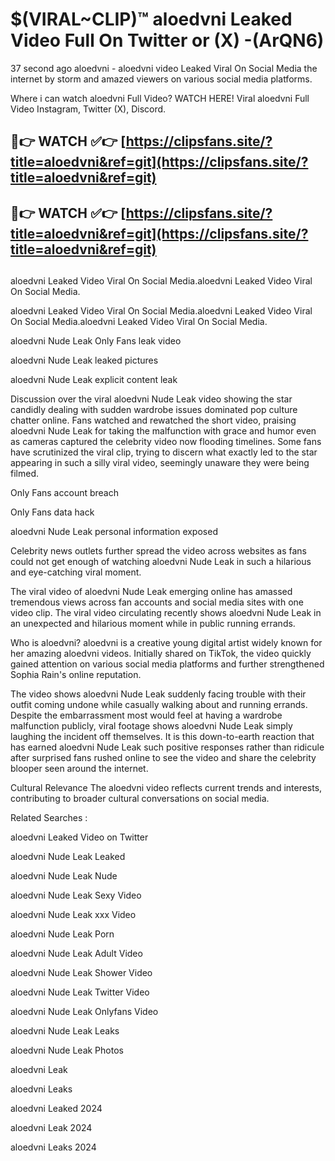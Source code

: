 # $(VIRAL~CLIP)™ aloedvni Leaked Video Full On Twitter or (X) -(ArQN6)
37 second ago aloedvni - aloedvni video Leaked Viral On Social Media the internet by storm and amazed viewers on various social media platforms.

Where i can watch aloedvni Full Video? WATCH HERE! Viral aloedvni Full Video Instagram, Twitter (X), Discord.

## 🔴👉 WATCH ✅👉 [https://clipsfans.site/?title=aloedvni&ref=git](https://clipsfans.site/?title=aloedvni&ref=git)
## 🔴👉 WATCH ✅👉 [https://clipsfans.site/?title=aloedvni&ref=git](https://clipsfans.site/?title=aloedvni&ref=git)
##
aloedvni Leaked Video Viral On Social Media.aloedvni Leaked Video Viral On Social Media.

aloedvni Leaked Video Viral On Social Media.aloedvni Leaked Video Viral On Social Media.aloedvni Leaked Video Viral On Social Media.

aloedvni Nude Leak Only Fans leak video

aloedvni Nude Leak leaked pictures

aloedvni Nude Leak explicit content leak

Discussion over the viral aloedvni Nude Leak video showing the star candidly dealing with sudden wardrobe issues dominated pop culture chatter online. Fans watched and rewatched the short video, praising aloedvni Nude Leak for taking the malfunction with grace and humor even as cameras captured the celebrity video now flooding timelines. Some fans have scrutinized the viral clip, trying to discern what exactly led to the star appearing in such a silly viral video, seemingly unaware they were being filmed.


Only Fans account breach

Only Fans data hack

aloedvni Nude Leak personal information exposed

Celebrity news outlets further spread the video across websites as fans could not get enough of watching aloedvni Nude Leak in such a hilarious and eye-catching viral moment.


The viral video of aloedvni Nude Leak emerging online has amassed tremendous views across fan accounts and social media sites with one video clip. The viral video circulating recently shows aloedvni Nude Leak in an unexpected and hilarious moment while in public running errands.


Who is aloedvni? aloedvni is a creative young digital artist widely known for her amazing aloedvni videos. Initially shared on TikTok, the video quickly gained attention on various social media platforms and further strengthened Sophia Rain's online reputation.

The video shows aloedvni Nude Leak suddenly facing trouble with their outfit coming undone while casually walking about and running errands. Despite the embarrassment most would feel at having a wardrobe malfunction publicly, viral footage shows aloedvni Nude Leak simply laughing the incident off themselves. It is this down-to-earth reaction that has earned aloedvni Nude Leak such positive responses rather than ridicule after surprised fans rushed online to see the video and share the celebrity blooper seen around the internet.

Cultural Relevance The aloedvni video reflects current trends and interests, contributing to broader cultural conversations on social media.

Related Searches :

aloedvni Leaked Video on Twitter

aloedvni Nude Leak Leaked

aloedvni Nude Leak Nude

aloedvni Nude Leak Sexy Video

aloedvni Nude Leak xxx Video

aloedvni Nude Leak Porn

aloedvni Nude Leak Adult Video

aloedvni Nude Leak Shower Video

aloedvni Nude Leak Twitter Video

aloedvni Nude Leak Onlyfans Video

aloedvni Nude Leak Leaks

aloedvni Nude Leak Photos

aloedvni Leak

aloedvni Leaks

aloedvni Leaked 2024

aloedvni Leak 2024

aloedvni Leaks 2024
